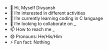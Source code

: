 - 👋 Hi, Myself Divyansh
- 👀 I’m interested in different activities   
- 🌱 I’m currently learning coding in C language   
- 💞️ I’m looking to collaborate on _
- 📫 How to reach me _ 
- 😄 Pronouns: He/His/Him
- ⚡ Fun fact: Nothing

<!---
DivyanshParmar-iitkgp/DivyanshParmar-iitkgp is a ✨ special ✨ repository because its `README.md` (this file) appears on your GitHub profile.
You can click the Preview link to take a look at your changes.
--->
